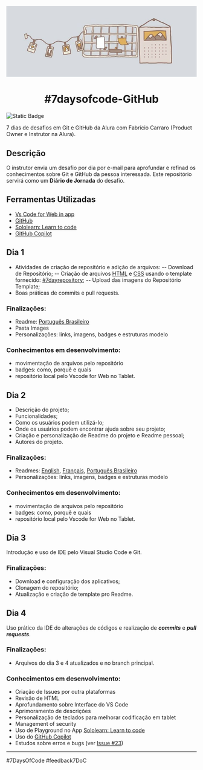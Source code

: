 ![imagem em desenho à mão, em cores pastéis, de uma parede com um calendário de parede, uma grade de avisos e um cordãode fotos](docs/images/capa.jpeg)
<h1 align="center">#7daysofcode-GitHub</h1>

![Static Badge](https://img.shields.io/badge/Em%20Desenvolvimento-status7days?style=plastic&logo=githubactions&logoSize=auto&label=Status&labelColor=white&color=blue)

7 dias de desafios em Git e GitHub da Alura com Fabrício Carraro (Product Owner e Instrutor na Alura).

## Descrição
O instrutor envia um desafio por dia por e-mail para aprofundar e refinad os conhecimentos sobre Git e GitHub da pessoa interessada.
Este repositório servirá  como um **Diário de Jornada** do desafio. 

## Ferramentas Utilizadas
- [Vs Code for Web in app](https://vscode.dev/?vscode-lang=pt-br)
- [GitHub](github.com)
- [Sololearn: Learn to code](https://play.google.com/store/apps/details?id=com.sololearn)
- [GitHub Copilot](https://github.com/github-copilot)

## Dia 1
- Atividades de criação de repositório e adição de arquivos:
  -- Download de Repositório;
  -- Criação de arquivos [HTML](https://www.notion.so/index.html) e [CSS](https://www.notion.so/style.css) usando o template fornecido: [#7dayrepository](https://empresas.alura.com.br/e3t/Ctc/I8+113/d2z6gD04/VWwhYg6VxV9_W5cgkSd90hZz2W48Yhp75DbdD_N7PgQ2q3lYM-W7Y8-PT6lZ3phW5-wJ0_8DwnSHW5ybRC85zGcQ5W5sHMq-1lHTgvW1LPD-V2c91htW3fjwyt48wkBFW1wZZzV2-4qkyW9bDhJS8gr2SqW72nQMd96c0T9W5R8SQV8pG7g7W5DhPnz5gwHMlW5y9vmb1M6RxvW3z-HKM2zC9j2N2XjDssGDXPfW1-cnwv2w14YTW8FsWvC2-Fl3fW3-4TSC32pn5ZW5HXfzB4NvyctN4qMT7rf_fv8W2tn99R4nrV0zW2v_r1B72SwDmW5GzTn_5Kb4FWW7xtbvW3-CyjJW59k2QG1WyGTJVTYS6X8ThhdpW2MC-tW2F2X8PW5rr_d95y6N3Df5ckq_l04);
  -- Upload das imagens do Repositório Template;
- Boas práticas de commits e pull requests.

### Finalizações: 
- Readme: [Português Brasileiro](CamilaSantino.md)
- Pasta Images
- Personalizações: links, imagens, badges e estruturas modelo

### Conhecimentos em desenvolvimento:
- movimentação de arquivos pelo repositório
- badges: como, porquê e quais
- repositório local pelo Vscode for Web no Tablet.

## Dia 2
- Descrição do projeto;
- Funcionalidades;
- Como os usuários podem utilizá-lo;
- Onde os usuários podem encontrar ajuda sobre seu projeto;
- Criação e personalização de Readme do projeto e Readme pessoal;
- Autores do projeto.

### Finalizações:
- Readmes: [English](https://www.notion.so/CamilaSantino.eng.md), [Français](https://www.notion.so/CamilaSantino.fr.md), [Português Brasileiro](https://www.notion.so/CamilaSantino.md)
- Personalizações: links, imagens, badges e estruturas modelo

### Conhecimentos em desenvolvimento:
- movimentação de arquivos pelo repositório
- badges: como, porquê e quais
- repositório local pelo Vscode for Web no Tablet.

## Dia 3
Introdução e uso de IDE pelo Visual Studio Code e Git.

### Finalizações:
- Download e configuração dos aplicativos;
- Clonagem do repositório;
- Atualização e criação de template pro Readme.

## Dia 4
Uso prático da IDE do alterações de códigos e realização de ***commits*** e ***pull requests***.

### Finalizações: 
- Arquivos do dia 3 e 4 atualizados e no branch principal.

### Conhecimentos em desenvolvimento:
- Criação de Issues por outra plataformas
- Revisão de HTML
- Aprofundamento sobre Interface do VS Code
- Aprimoramento de descrições
- Personalização de teclados para melhorar codificação em tablet
- Management of security
- Uso de Playground no App [Sololearn: Learn to code](https://play.google.com/store/apps/details?id=com.sololearn)
- Uso do [GitHub Copilot](https://github.com/github-copilot)
- Estudos sobre erros e bugs (ver [Issue #23](https://github.com/camila-santino/7daysofcode-GitHub/issues/23))

---
 #7DaysOfCode
 #feedback7DoC 

